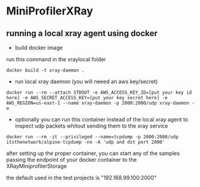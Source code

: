 # MiniProfilerXRay

## running a local xray agent using docker

* build docker image

run this command in the xraylocal folder

```
docker build -t xray-daemon .
```

* run local xray daemon (you will neeed an aws key/secret)

```
docker run --rm --attach STDOUT -e AWS_ACCESS_KEY_ID=[put your key id here] -e AWS_SECRET_ACCESS_KEY=[put your key secret here] -e AWS_REGION=us-east-1 --name xray-daemon -p 2000:2000/udp xray-daemon -o
```

* optionally you can run this container instead of the local xray agent to inspect udp packets whitout sending them to the xray service

```
docker run --rm -it --privileged --name=tcpdump -p 2000:2000/udp itsthenetwork/alpine-tcpdump -nn -A 'udp and dst port 2000'
```

after setting up the proper container, you can start any of the samples passing the endpoint of your docker container to the XRayMiniprofilerStorage

the default used in the test projects is "192.168.99.100:2000"